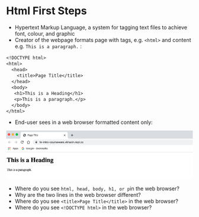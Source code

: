 # Html First Steps

* Hypertext Markup Language, a system for tagging text files to achieve font, colour, and graphic
* Creator of the webpage formats page with tags, e.g. `<html>` and content e.g. `This is a paragraph.` :

```
<!DOCTYPE html>
<html>
  <head>
    <title>Page Title</title>
  </head>
  <body>
   <h1>This is a Heading</h1>
   <p>This is a paragraph.</p>
  </body>
</html>
```

* End-user sees in a web browser formatted content only:

![](/assets/html.png)

* Where do you see `html, head, body, h1, or p`in the web browser?
* Why are the two lines in the web browser different?
* Where do you see `<title>Page Title</title>` in the web browser?
* Where do you see `<!DOCTYPE html>` in the web browser?



